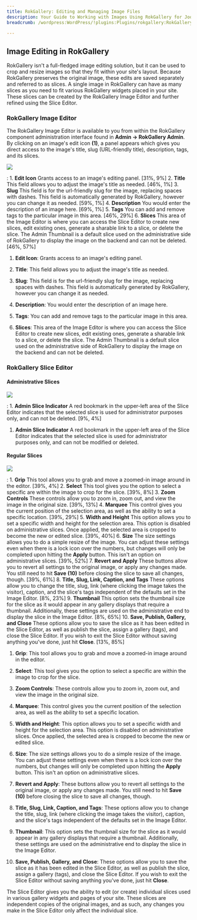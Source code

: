 ```yaml
---
title: RokGallery: Editing and Managing Image Files
description: Your Guide to Working with Images Using RokGallery for Joomla
breadcrumb: /wordpress:WordPress/!plugins:Plugins/rokgallery:RokGallery

---
```


Image Editing in RokGallery
-----
RokGallery isn't a full-fledged image editing solution, but it can be used to crop and resize images so that they fit within your site's layout. Because RokGallery preserves the original image, these edits are saved separately and referred to as slices. A single image in RokGallery can have as many slices as you need to fit various RokGallery widgets placed in your site. These slices can be created by the RokGallery Image Editor and further refined using the Slice Editor.

### RokGallery Image Editor

The RokGallery Image Editor is available to you from within the RokGallery component administration interface found in **Admin -> RokGallery Admin**. By clicking on an image's edit icon **(1)**, a panel appears which gives you direct access to the image's title, slug (URL-friendly title), description, tags, and its slices.

![][rokgallery_image_editor_2]

:   1. **Edit Icon** Grants access to an image's editing panel. [31%, 9%]
    2. **Title** This field allows you to adjust the image's title as needed. [46%, 1%]
    3. **Slug** This field is for the url-friendly slug for the image, replacing spaces with dashes. This field is automatically generated by RokGallery, however you can change it as needed. [59%, 1%]
    4. **Description** You would enter the description of an image here. [69%, 1%]
    5. **Tags** You can add and remove tags to the particular image in this area. [46%, 29%]
    6. **Slices** This area of the Image Editor is where you can access the Slice Editor to create new slices, edit existing ones, generate a sharable link to a slice, or delete the slice. The Admin Thumbnail is a default slice used on the administrative side of RokGallery to display the image on the backend and can not be deleted. [46%, 57%]

1. **Edit Icon**: Grants access to an image's editing panel.

2. **Title**: This field allows you to adjust the image's title as needed.

3. **Slug**: This field is for the url-friendly slug for the image, replacing spaces with dashes. This field is automatically generated by RokGallery, however you can change it as needed.

4. **Description**: You would enter the description of an image here.

5. **Tags**: You can add and remove tags to the particular image in this area.

6. **Slices**: This area of the Image Editor is where you can access the Slice Editor to create new slices, edit existing ones, generate a sharable link to a slice, or delete the slice. The Admin Thumbnail is a default slice used on the administrative side of RokGallery to display the image on the backend and can not be deleted.

### RokGallery Slice Editor

#### Administrative Slices
![][rokgallery_slice_editor]

:   1. **Admin Slice Indicator** A red bookmark in the upper-left area of the Slice Editor indicates that the selected slice is used for administrator purposes only, and can not be deleted. [9%, 4%]

1. **Admin Slice Indicator** A red bookmark in the upper-left area of the Slice Editor indicates that the selected slice is used for administrator purposes only, and can not be modified or deleted.

#### Regular Slices
![][rokgallery_slice_editor_2]

:   1. **Grip** This tool allows you to grab and move a zoomed-in image around in the editor. [39%, 4%]
    2. **Select** This tool gives you the option to select a specific are within the image to crop for the slice. [39%, 8%]
    3. **Zoom Controls** These controls allow you to zoom in, zoom out, and view the image in the original size. [39%, 13%]
    4. **Marquee** This control gives you the current position of the selection area, as well as the ability to set a specific location. [39%, 29%]
    5. **Width and Height** This option allows you to set a specific width and height for the selection area. This option is disabled on administrative slices. Once applied, the selected area is cropped to become the new or edited slice. [39%, 40%]
    6. **Size** The size settings allows you to do a simple resize of the image. You can adjust these settings even when there is a lock icon over the numbers, but changes will only be completed upon hitting the **Apply** button. This isn't an option on administrative slices. [39%, 52%]
    7. **Revert and Apply** These buttons allow you to revert all settings to the original image, or apply any changes made. You still need to hit **Save** **(10)** before closing the slice to save all changes, though. [39%, 61%]
    8. **Title, Slug, Link, Caption, and Tags** These options allow you to change the title, slug, link (where clicking the image takes the visitor), caption, and the slice's tags independent of the defaults set in the Image Editor. [8%, 23%]
    9. **Thumbnail** This option sets the thumbnail size for the slice as it would appear in any gallery displays that require a thumbnail. Additionally, these settings are used on the administrative end to display the slice in the Image Editor. [8%, 65%]
    10. **Save, Publish, Gallery, and Close** These options allow you to save the slice as it has been edited in the Slice Editor, as well as publish the slice, assign a gallery (tags), and close the Slice Editor. If you wish to exit the Slice Editor without saving anything you've done, just hit **Close**. [13%, 85%]

1. **Grip**: This tool allows you to grab and move a zoomed-in image around in the editor.

2. **Select**: This tool gives you the option to select a specific are within the image to crop for the slice.

3. **Zoom Controls**: These controls allow you to zoom in, zoom out, and view the image in the original size.

4. **Marquee**: This control gives you the current position of the selection area, as well as the ability to set a specific location.

5. **Width and Height**: This option allows you to set a specific width and height for the selection area. This option is disabled on administrative slices. Once applied, the selected area is cropped to become the new or edited slice.

6. **Size**: The size settings allows you to do a simple resize of the image. You can adjust these settings even when there is a lock icon over the numbers, but changes will only be completed upon hitting the **Apply** button. This isn't an option on administrative slices.

7. **Revert and Apply**: These buttons allow you to revert all settings to the original image, or apply any changes made. You still need to hit **Save** **(10)** before closing the slice to save all changes, though.

8. **Title, Slug, Link, Caption, and Tags**: These options allow you to change the title, slug, link (where clicking the image takes the visitor), caption, and the slice's tags independent of the defaults set in the Image Editor.

9. **Thumbnail**: This option sets the thumbnail size for the slice as it would appear in any gallery displays that require a thumbnail. Additionally, these settings are used on the administrative end to display the slice in the Image Editor.

10. **Save, Publish, Gallery, and Close**: These options allow you to save the slice as it has been edited in the Slice Editor, as well as publish the slice, assign a gallery (tags), and close the Slice Editor. If you wish to exit the Slice Editor without saving anything you've done, just hit **Close**.

The Slice Editor gives you the ability to edit (or create) individual slices used in various gallery widgets and pages of your site. These slices are independent copies of the original images, and as such, any changes you make in the Slice Editor only affect the individual slice.

[rokgallery]: assets/rokgallery.jpeg
[rokgallery_component]: assets/rokgallery_component_1.jpeg
[rokgallery_component_configuration_options]: assets/rokgallery_component_configuration_opions.jpeg
[rokgallery_component_upload]: assets/rokgallery_component_upload.jpeg
[rokgallery_image_editor]: assets/rokgallery_image_editor.jpeg
[rokgallery_image_editor_2]: assets/rokgallery_image_editor_2.jpeg
[rokgallery_jobs_manager]: assets/rokgallery_jobs_manager.jpeg
[rokgallery_module_1]: assets/rokgallery_module_1.jpeg
[rokgallery_module_advanced]: assets/rokgallery_module_advanced_1.jpeg
[rokgallery_module_basic_1]: assets/rokgallery_module_basic_1.jpeg
[rokgallery_module_error_1]: assets/rokgallery_module_error_1.jpeg
[rokgallery_plugin_manager_1]: assets/rokgallery_plugin_manager_1.jpeg
[rokgallery_plugin_manager_2]: assets/rokgallery_plugin_manager_2.jpeg
[rokgallery_plugin_manager_3]: assets/rokgallery_plugin_manager_3.jpeg
[rokgallery_administrator]: assets/rokgallery_administrator.jpeg
[rokgallery_tags]: assets/rokgallery_tags.jpeg
[rokgallery_galleries_manager]: assets/rokgallery_galleries_manager.jpeg
[rokgallery_slice_editor]: assets/rokgallery_slice_editor.jpeg
[rokgallery_slice_editor_2]: assets/rokgallery_slice_editor_2.jpeg
[featured]: assets/wp_rokgallery.jpeg
[rokgallery_download]: http://www.rockettheme.com/wordpress-downloads/plugins/club/2837-rokgallery
[rokbox]: ../rokbox/
[admin1]: assets/wp_rokgallery_admin_1.jpeg
[admin2]: assets/wp_rokgallery_admin_2.jpeg
[admin3]: assets/wp_rokgallery_admin_3.jpeg
[admin4]: assets/wp_rokgallery_admin_4.jpeg
[install]: assets/wp_rokgallery_install.jpeg
[install2]: assets/wp_rokgallery_install_1.jpeg
[page1]: assets/wp_rokgallery_page_1.jpeg
[page2]: assets/wp_rokgallery_page_2.jpeg
[page3]: assets/wp_rokgallery_page_3.jpeg
[page4]: assets/wp_rokgallery_page_4.jpeg
[settings]: assets/wp_rokgallery_settings.jpeg
[widget1]: assets/wp_rokgallery_widget_1.jpeg
[widget2]: assets/wp_rokgallery_widget_2.jpeg
[widget3]: assets/wp_rokgallery_widget_3.jpeg
[widget4]: assets/wp-rokgallery_widget_4.jpeg